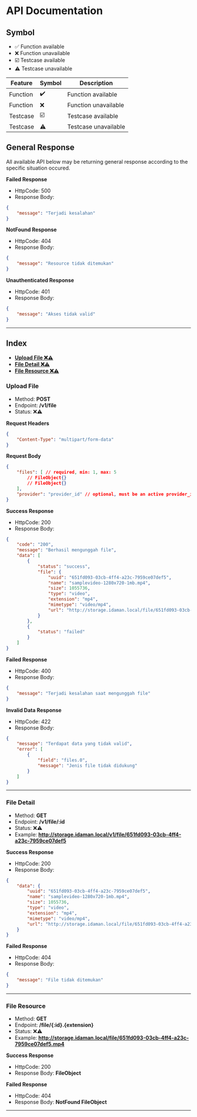 # API Documentation

## Symbol
- ✅ Function available
- ❌ Function unavailable
- ☑️ Testcase available
- ⚠️ Testcase unavailable

| Feature  | Symbol | Description         |
| ---      | ------ | ------              |
| Function |   ✔️  | Function available   |
| Function |   ❌  | Function unavailable |
| Testcase |   ☑️  | Testcase available   |
| Testcase |   ⚠️  | Testcase unavailable |

## General Response
All available API below may be returning general response according to the specific situation occured.

**Failed Response**
- HttpCode: 500
- Response Body: 
```json
{
	"message": "Terjadi kesalahan"
}
```

**NotFound Response**
- HttpCode: 404
- Response Body: 
```json
{
	"message": "Resource tidak ditemukan"
}
```

**Unauthenticated Response**
- HttpCode: 401
- Response Body: 
```json
{
	"message": "Akses tidak valid"
}
```

---

## Index
- [**Upload File ❌⚠️** ](#upload-file)
- [**File Detail ❌⚠️** ](#file-detail)
- [**File Resource ❌⚠️** ](#file-resource)

### Upload File
- Method: **POST**
- Endpoint: **/v1/file**
- Status: ❌⚠️

**Request Headers**
```json
{
	"Content-Type": "multipart/form-data"
}
```

**Request Body**
```json
{
	"files": [ // required, min: 1, max: 5
		// FileObject{}
		// FileObject{}
	],
	"provider": "provider_id" // optional, must be an active provider_id
}
```

**Success Response**
- HttpCode: 200
- Response Body:
```json
{
	"code": "200",
	"message": "Berhasil mengunggah file",
	"data": [
		{
			"status": "success",
			"file": {
				"uuid": "651fd093-03cb-4ff4-a23c-7959ce07def5",
				"name": "samplevideo-1280x720-1mb.mp4",
				"size": 1055736,
				"type": "video",
				"extension": "mp4",
				"mimetype": "video/mp4",
				"url": "http://storage.idaman.local/file/651fd093-03cb-4ff4-a23c-7959ce07def5.mp4"
			}
		},
		{
			"status": "failed"
		}
	]
}
```

**Failed Response**
- HttpCode: 400
- Response Body: 
```json
{
	"message": "Terjadi kesalahan saat mengunggah file"
}
```

**Invalid Data Response**
- HttpCode: 422
- Response Body: 
```json
{
	"message": "Terdapat data yang tidak valid",
	"error": [
		{
			"field": "files.0",
			"message": "Jenis file tidak didukung"
		}
	]
}
```

---

### File Detail
- Method: **GET**
- Endpoint: **/v1/file/:id**
- Status: ❌⚠️
- Example: **http://storage.idaman.local/v1/file/651fd093-03cb-4ff4-a23c-7959ce07def5**

**Success Response**
- HttpCode: 200
- Response Body:
```json
{
	"data": {
		"uuid": "651fd093-03cb-4ff4-a23c-7959ce07def5",
		"name": "samplevideo-1280x720-1mb.mp4",
		"size": 1055736,
		"type": "video",
		"extension": "mp4",
		"mimetype": "video/mp4",
		"url": "http://storage.idaman.local/file/651fd093-03cb-4ff4-a23c-7959ce07def5.mp4"
	}
}
```

**Failed Response**
- HttpCode: 404
- Response Body: 
```json
{
	"message": "File tidak ditemukan"
}
```

---

### File Resource
- Method: **GET**
- Endpoint: **/file/{:id}.{extension}**
- Status: ❌⚠️
- Example: **http://storage.idaman.local/file/651fd093-03cb-4ff4-a23c-7959ce07def5.mp4**

**Success Response**
- HttpCode: 200
- Response Body: **FileObject**

**Failed Response**
- HttpCode: 404
- Response Body: **NotFound FileObject**

---
